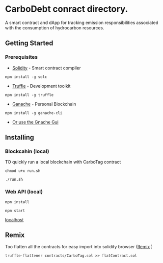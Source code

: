 # CarboDebt conract directory.

A smart contract and dApp for tracking emission responsibilities associated with the consumption of hydrocarbon resources. 

## Getting Started

### Prerequisites
* [Solidity](https://solidity.readthedocs.io/en/v0.5.3/installing-solidity.html) - Smart contract compiler

```
npm install -g solc
```

* [Truffle](https://www.trufflesuite.com/docs/truffle/getting-started/installation) - Development toolkit
```
npm install -g truffle
```

* [Ganache](https://github.com/trufflesuite/ganache-cli/blob/master/README.md) - Personal Blockchain

```
npm install -g ganache-cli
```
* [Or use the Gnache Gui](https://www.trufflesuite.com/docs/ganache/quickstart) 


## Installing

### Blockcahin (local)

TO quickly run a local blockchain with CarboTag contract

```
chmod u+x run.sh 
```
```
./run.sh
```

### Web API (local)

```
npm install 
``` 
```
npm start 
``` 
[localhost](http://localhost:3002/)


## Remix

Too flatten all the contracts for easy import into solidity browser ([Remix](https://remix.ethereum.org/) )
```
truffle-flattener contracts/CarboTag.sol >> flatContract.sol
```